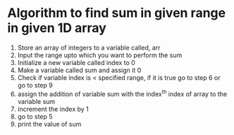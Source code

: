 # Algorithm to find sum in given range in given 1D array
1. Store an array of integers to a variable called, arr
1. Input the range upto which you want to perform the sum
1. Initialize a new variable called index to 0
1. Make a variable called sum and assign it 0
1. Check if variable index is < specified range, if it is true go to step 6 or go to step 9
1. assign the addition of variable sum with the index<sup>th</sup> index of array to the variable sum
1. increment the index by 1
1. go to step 5
1. print the value of sum
